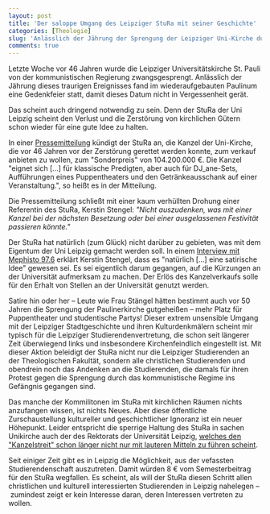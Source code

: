 ```yaml
---
layout: post
title: 'Der saloppe Umgang des Leipziger StuRa mit seiner Geschichte'
categories: [Theologie]
slug: 'Anlässlich der Jährung der Sprengung der Leipziger Uni-Kirche durch das kommunistische Regime der DDR fand im wiederaufgebauten Paulinum eine Gedenkfeier statt, damit dieses Verbrechen nicht in Vergessenheit gerät. Das scheint auch dringend notwendig zu sein …'
comments: true
---
```


Letzte Woche vor 46 Jahren wurde die Leipziger Universitätskirche St. Pauli von der kommunistischen Regierung zwangsgesprengt. Anlässlich der Jährung dieses traurigen Ereignisses fand im wiederaufgebauten Paulinum eine Gedenkfeier statt, damit dieses Datum nicht in Vergessenheit gerät.

Das scheint auch dringend notwendig zu sein. Denn der StuRa der Uni Leipzig scheint den Verlust und die Zerstörung von kirchlichen Gütern schon wieder für eine gute Idee zu halten.

In einer [Pressemitteilung](http://stura.uni-leipzig.de/news/kanzelverkauf-fuer-die-hochschulfinanzierung-sachsen) kündigt der StuRa an, die Kanzel der Uni-Kirche, die vor 46 Jahren vor der Zerstörung gerettet werden konnte, zum verkauf anbieten zu wollen, zum "Sonderpreis" von 104.200.000 €. Die Kanzel "eignet sich […] für klassische Predigten, aber auch für DJ_ane-Sets, Aufführungen eines Puppentheaters und den Getränkeausschank auf einer Veranstaltung.", so heißt es in der Mitteilung.

Die Pressemitteilung schließt mit einer kaum verhüllten Drohung einer Referentin des StuRa, Kerstin Stengel: *"Nicht auszudenken, was mit einer Kanzel bei der nächsten Besetzung oder bei einer ausgelassenen Festivität passieren könnte."*

Der StuRa hat natürlich (zum Glück) nicht darüber zu gebieten, was mit dem Eigentum der Uni Leipzig gemacht werden soll. In einem [Interview mit Mephisto 97.6](https://mephisto976.de/news/goettliche-eingebung-43368) erklärt Kerstin Stengel, dass es "natürlich […] eine satirische Idee" gewesen sei. Es sei eigentlich darum gegangen, auf die Kürzungen an der Universität aufmerksam zu machen. Der Erlös des Kanzelverkaufs solle für den Erhalt von Stellen an der Universität genutzt werden.

Satire hin oder her – Leute wie Frau Stängel hätten bestimmt auch vor 50 Jahren die Sprengung der Paulinerkirche gutgeheißen – mehr Platz für Puppentheater und studentische Partys! Dieser extrem unsensible Umgang mit der Leipziger Stadtgeschichte und ihren Kulturdenkmälern scheint mir typisch für die Leipziger Studierendenvertretung, die schon seit längerer Zeit überwiegend links und insbesondere Kirchenfeindlich eingestellt ist. Mit dieser Aktion beleidigt der StuRa nicht nur die Leipziger Studierenden an der Theologischen Fakultät, sondern alle christlichen Studierenden und obendrein noch das Andenken an die Studierenden, die damals für ihren Protest gegen die Sprengung durch das kommunistische Regime ins Gefängnis gegangen sind.

Das manche der Kommilitonen im StuRa mit kirchlichen Räumen nichts anzufangen wissen, ist nichts Neues. Aber diese öffentliche Zurschaustellung kultureller und geschichtlicher Ignoranz ist ein neuer Höhepunkt. Leider entspricht die sperrige Haltung des StuRa in sachen Unikirche auch der des Rektorats der Universität Leipzig, [welches den "Kanzelstreit" schon länger nicht nur mit lauteren Mitteln zu führen scheint](http://www.theologiestudierende.de/2014/04/04/die-kanzelfrage-der-leipziger-uni-kirche/).

Seit einiger Zeit gibt es in Leipzig die Möglichkeit, aus der vefassten Studierendenschaft auszutreten. Damit würden 8 € vom Semesterbeitrag für den StuRa wegfallen. Es scheint, als will der StuRa diesen Schritt allen christlichen und kulturell interessierten Studierenden in Leipzig nahelegen – zumindest zeigt er kein Interesse daran, deren Interessen vertreten zu wollen.